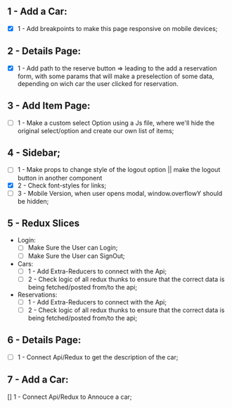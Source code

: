 ## 1 - Add a Car: 

  - [x] 1 - Add breakpoints to make this page responsive on mobile devices;
 
## 2 - Details Page:
  - [x] 1 - Add path to the reserve button => leading to the add a reservation form, with some params that will make a preselection of some data, depending on wich car the user clicked for reservation.

## 3 - Add Item Page:

  - [ ] 1 - Make a custom select Option using a Js file, 
  where we'll hide the original select/option and create our own list of items;

## 4 - Sidebar;

  - [ ] 1 - Make props to change style of the logout option || make the logout button in another component
  - [x] 2 - Check font-styles for links;
  - [ ] 3 - Mobile Version, when user opens modal, window.overflowY should be hidden;

## 5 - Redux Slices
- Login: 
  - [ ] Make Sure the User can Login;
  - [ ] Make Sure the User can SignOut;
- Cars:
  - [ ] 1 - Add Extra-Reducers to connect with the Api;
  - [ ] 2 - Check logic of all redux thunks to ensure that the correct data is being fetched/posted from/to the api;
- Reservations:
  - [ ] 1 - Add Extra-Reducers to connect with the Api;
  - [ ] 2 - Check logic of all redux thunks to ensure that the correct data is being fetched/posted from/to the api;

## 6 - Details Page:
  - [ ] 1 - Connect Api/Redux to get the description of the car;

## 7 - Add a Car: 

  [] 1 - Connect Api/Redux to Annouce a car;
